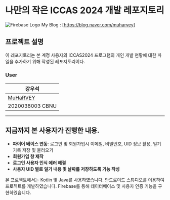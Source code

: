 # 나만의 작은 ICCAS 2024 개발 레포지토리 

![Firebase Logo]([https://upload.wikimedia.org/wikipedia/commons/thumb/8/83/Firebase_Logo.png/240px-Firebase_Logo.png](https://firebase.google.com/static/images/brand-guidelines/logo-built_black.png?hl=ko))
My Blog : [https://blog.naver.com/muharvey]

## 프로젝트 설명

이 레포지토리는 본 계정 사용자의 ICCAS2024 프로그램의 개인 개발 현황에 대한 파일을 추가하기 위해 작성된 레포지토리이다.

### User

| 강우석 | 
|---|
| [MuHaRVEY](https://github.com/MuHaRVEY) | 
|2020038003 CBNU|
---

## 지금까지 본 사용자가 진행한 내용.

- **파이어 베이스 연동**: 로그인 및 회원가입시 이메일, 비밀번호, UID 정보 활용, 일기 기록 저장 및 불러오기
- **회원가입 창 제작**
- **로그인 사용자 인식 에러 해결**
- **사용자 UID 별로 일기 내용 및 날짜를 저장하도록 기능 작성**

본 프로젝트에서는 Kotlin 및 Java를 사용하였습니다. 안드로이드 스튜디오를 이용하여 프로젝트를 개발하였습니다. Firebase를 통해 데이터베이스 및 사용자 인증 기능을 구현하였습니다.
